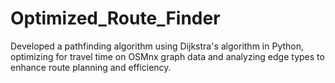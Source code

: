 # Optimized_Route_Finder
Developed a pathfinding algorithm using Dijkstra's algorithm in Python, optimizing for travel time on OSMnx graph data and analyzing edge types to enhance route planning and efficiency.
